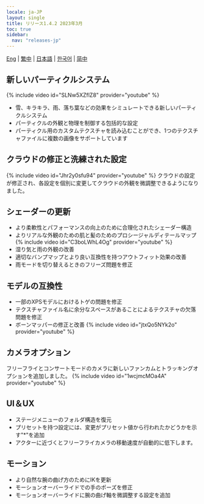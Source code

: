 ```yaml
---
locale: ja-JP
layout: single
title: リリース1.4.2 2023年3月
toc: true
sidebar:
  nav: "releases-jp"
---
```

[Eng](/dancexr/releases/1.4.2) | [繁中](/tw/dancexr/releases/1.4.2) | [日本語](/jp/dancexr/releases/1.4.2) | [한국어](/kr/dancexr/releases/1.4.2) | [简中](/zh/dancexr/releases/1.4.2)

## 新しいパーティクルシステム
{% include video id="SLNw5XZflZ8" provider="youtube" %}
* 雪、キラキラ、雨、落ち葉などの効果をシミュレートできる新しいパーティクルシステム
* パーティクルの外観と物理を制御する包括的な設定
* パーティクル用のカスタムテクスチャを読み込むことができ、1つのテクスチャファイルに複数の画像をサポートしています

## クラウドの修正と洗練された設定
{% include video id="Jhr2y0sfu94" provider="youtube" %}
クラウドの設定が修正され、各設定を個別に変更してクラウドの外観を微調整できるようになりました。

## シェーダーの更新
* より柔軟性とパフォーマンスの向上のために合理化されたシェーダー構造
* よりリアルな外観のための肌と髪のためのプロシージャルディテールマップ
{% include video id="C3boLWhL4Og" provider="youtube" %}
* 湿り気と雨の外観の改善
* 適切なバンプマップとより良い互換性を持つアウトフィット効果の改善
* 雨モードを切り替えるときのフリーズ問題を修正

## モデルの互換性
* 一部のXPSモデルにおけるトゲの問題を修正
* テクスチャファイル名に余分なスペースがあることによるテクスチャの欠落問題を修正
* ボーンマッパーの修正と改善
{% include video id="jtxQo5NYk2o" provider="youtube" %}

## カメラオプション
フリーフライとコンサートモードのカメラに新しいファンカムとトラッキングオプションを追加しました。
{% include video id="1wcjmcMOa4A" provider="youtube" %}

## UI＆UX
* ステージメニューのフォルダ構造を復元
* プリセットを持つ設定には、変更がプリセット値から行われたかどうかを示す"*"を追加
* アクターに近づくとフリーフライカメラの移動速度が自動的に低下します。

## モーション
* より自然な腕の曲げ方のためにIKを更新
* モーションオーバーライドでの手のポーズを修正
* モーションオーバーライドに腕の曲げ軸を微調整する設定を追加